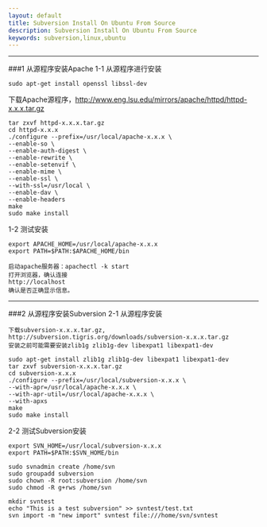 ```yaml
---
layout: default
title: Subversion Install On Ubuntu From Source
description: Subversion Install On Ubuntu From Source
keywords: subversion,linux,ubuntu
---
```


___
###1 从源程序安装Apache
1-1 从源程序进行安装

    sudo apt-get install openssl libssl-dev
下载Apache源程序，http://www.eng.lsu.edu/mirrors/apache/httpd/httpd-x.x.x.tar.gz

    tar zxvf httpd-x.x.x.tar.gz
    cd httpd-x.x.x
    ./configure --prefix=/usr/local/apache-x.x.x \
    --enable-so \
    --enable-auth-digest \
    --enable-rewrite \
    --enable-setenvif \
    --enable-mime \
    --enable-ssl \
    --with-ssl=/usr/local \
    --enable-dav \
    --enable-headers
    make
    sudo make install

1-2 测试安装

    export APACHE_HOME=/usr/local/apache-x.x.x
    export PATH=$PATH:$APACHE_HOME/bin

    启动apache服务器：apachectl -k start
    打开浏览器，确认连接
    http://localhost
    确认是否正确显示信息。

___
###2 从源程序安装Subversion
2-1 从源程序安装

    下载subversion-x.x.x.tar.gz, http://subversion.tigris.org/downloads/subversion-x.x.x.tar.gz
    安装之前可能需要安装zlib1g zlib1g-dev libexpat1 libexpat1-dev

    sudo apt-get install zlib1g zlib1g-dev libexpat1 libexpat1-dev
    tar zxvf subversion-x.x.x.tar.gz
    cd subversion-x.x.x
    ./configure --prefix=/usr/local/subversion-x.x.x \
    --with-apr=/usr/local/apache-x.x.x \
    --with-apr-util=/usr/local/apache-x.x.x \
    --with-apxs
    make
    sudo make install

2-2 测试Subversion安装

    export SVN_HOME=/usr/local/subversion-x.x.x
    export PATH=$PATH:$SVN_HOME/bin
    
    sudo svnadmin create /home/svn
    sudo groupadd subversion
    sudo chown -R root:subversion /home/svn
    sudo chmod -R g+rws /home/svn
    
    mkdir svntest
    echo "This is a test subversion" >> svntest/test.txt
    svn import -m "new import" svntest file:///home/svn/svntest

